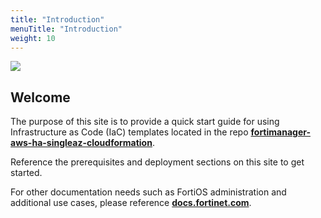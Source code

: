 ```yaml
---
title: "Introduction"
menuTitle: "Introduction"
weight: 10
---
```


![](./fmg-diag.png)

## Welcome

The purpose of this site is to provide a quick start guide for using Infrastructure as Code (IaC) templates located in the repo [**fortimanager-aws-ha-singleaz-cloudformation**](https://github.com/FortinetCloudCSE/fortimanager-aws-ha-singleaz-cloudformation).

Reference the prerequisites and deployment sections on this site to get started.

For other documentation needs such as FortiOS administration and additional use cases, please reference [**docs.fortinet.com**](https://docs.fortinet.com/). 
